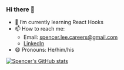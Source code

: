 ### Hi there 👋

<!-- - 🔭 I’m currently working on a MERN stack project -->
- 🌱 I’m currently learning React Hooks
- 📫 How to reach me: 
  - Email: spencer.lee.careers@gmail.com
  - [LinkedIn](https://www.linkedin.com/in/spencer-lee-693335186/)
- 😄 Pronouns: He/him/his


<!--
**Spencer-JLee/Spencer-JLee** is a ✨ _special_ ✨ repository because its `README.md` (this file) appears on your GitHub profile.

Here are some ideas to get you started:
- ⚡ Fun fact: ...

-->

[![Spencer's GitHub stats](https://github-readme-stats.vercel.app/api?username=Spencer-JLee)](https://github.com/anuraghazra/github-readme-stats)
